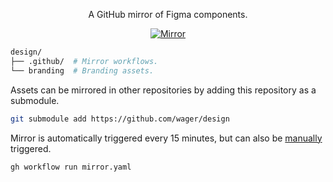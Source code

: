 <p align="center">
  A GitHub mirror of Figma components.
</p>

<p align="center">
  <a href="https://github.com/wager/design/actions/workflows/mirror.yaml">
    <img
      src="https://github.com/wager/design/actions/workflows/mirror.yaml/badge.svg"
      alt="Mirror"
    />
  </a>
</p>

```bash
design/
├── .github/  # Mirror workflows.
└── branding  # Branding assets.
```

Assets can be mirrored in other repositories by adding this repository as a submodule.

```bash
git submodule add https://github.com/wager/design
```

Mirror is automatically triggered every 15 minutes, but can also be [manually] triggered.

```bash
gh workflow run mirror.yaml
```

[manually]:
  https://github.com/wager/design/actions/workflows/mirror.yaml
